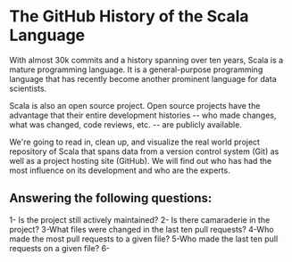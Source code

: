 # The GitHub History of the Scala Language
With almost 30k commits and a history spanning over ten years, Scala is a mature programming language. It is a general-purpose programming language that has recently become another prominent language for data scientists.

Scala is also an open source project. Open source projects have the advantage that their entire development histories -- who made changes, what was changed, code reviews, etc. -- are publicly available.

We're going to read in, clean up, and visualize the real world project repository of Scala that spans data from a version control system (Git) as well as a project hosting site (GitHub). We will find out who has had the most influence on its development and who are the experts.

## Answering the following questions:
1- Is the project still actively maintained?
2- Is there camaraderie in the project?
3-What files were changed in the last ten pull requests?
4-Who made the most pull requests to a given file?
5-Who made the last ten pull requests on a given file?
6-
